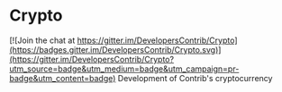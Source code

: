 # Crypto

[![Join the chat at https://gitter.im/DevelopersContrib/Crypto](https://badges.gitter.im/DevelopersContrib/Crypto.svg)](https://gitter.im/DevelopersContrib/Crypto?utm_source=badge&utm_medium=badge&utm_campaign=pr-badge&utm_content=badge)
Development of Contrib's cryptocurrency
